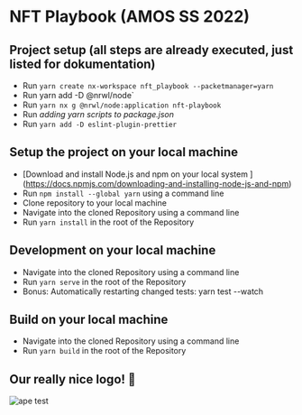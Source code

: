 # NFT Playbook (AMOS SS 2022)

## Project setup (all steps are already executed, just listed for dokumentation)

- Run `yarn create nx-workspace nft_playbook --packetmanager=yarn`
- Run yarn add -D @nrwl/node`
- Run `yarn nx g @nrwl/node:application nft-playbook`
- Run _adding yarn scripts to package.json_
- Run `yarn add -D eslint-plugin-prettier`

## Setup the project on your local machine

- [Download and install Node.js and npm on your local system ] (https://docs.npmjs.com/downloading-and-installing-node-js-and-npm)
- Run `npm install --global yarn` using a command line
- Clone repository to your local machine
- Navigate into the cloned Repository using a command line
- Run `yarn install` in the root of the Repository

## Development on your local machine

- Navigate into the cloned Repository using a command line
- Run `yarn serve` in the root of the Repository
- Bonus: Automatically restarting changed tests: yarn test --watch

## Build on your local machine

- Navigate into the cloned Repository using a command line
- Run `yarn build` in the root of the Repository

## Our really nice logo! 🚀

![ape](https://user-images.githubusercontent.com/92869397/166645877-e8570f35-82fd-41cb-a702-3b5d1a3068a0.JPG)
test